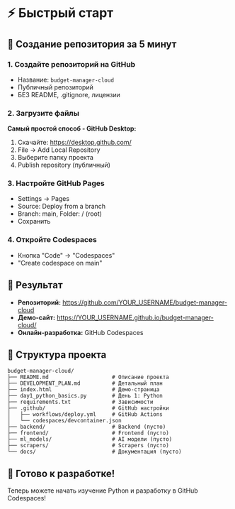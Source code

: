 # ⚡ Быстрый старт

## 🚀 Создание репозитория за 5 минут

### 1. Создайте репозиторий на GitHub
- Название: `budget-manager-cloud`
- Публичный репозиторий
- БЕЗ README, .gitignore, лицензии

### 2. Загрузите файлы
**Самый простой способ - GitHub Desktop:**
1. Скачайте: https://desktop.github.com/
2. File → Add Local Repository
3. Выберите папку проекта
4. Publish repository (публичный)

### 3. Настройте GitHub Pages
- Settings → Pages
- Source: Deploy from a branch
- Branch: main, Folder: / (root)
- Сохранить

### 4. Откройте Codespaces
- Кнопка "Code" → "Codespaces"
- "Create codespace on main"

## 🎯 Результат

- **Репозиторий:** https://github.com/YOUR_USERNAME/budget-manager-cloud
- **Демо-сайт:** https://YOUR_USERNAME.github.io/budget-manager-cloud/
- **Онлайн-разработка:** GitHub Codespaces

## 📁 Структура проекта

```
budget-manager-cloud/
├── README.md                    # Описание проекта
├── DEVELOPMENT_PLAN.md          # Детальный план
├── index.html                   # Демо-страница
├── day1_python_basics.py        # День 1: Python
├── requirements.txt             # Зависимости
├── .github/                     # GitHub настройки
│   ├── workflows/deploy.yml     # GitHub Actions
│   └── codespaces/devcontainer.json
├── backend/                     # Backend (пусто)
├── frontend/                    # Frontend (пусто)
├── ml_models/                   # AI модели (пусто)
├── scrapers/                    # Scrapers (пусто)
└── docs/                        # Документация (пусто)
```

## 🎉 Готово к разработке!

Теперь можете начать изучение Python и разработку в GitHub Codespaces!
